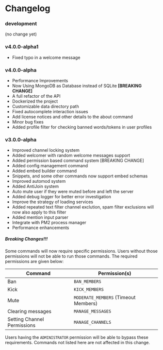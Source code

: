 # Changelog

### development
(no change yet)

### v4.0.0-alpha1
* Fixed typo in a welcome message

### v4.0.0-alpha
* Performance Improvements
* Now Using MongoDB as Database instead of SQLite **[BREAKING CHANGE]**
* A full refactor of the API
* Dockerized the project
* Customizable data directory path 
* Fixed autocomplete interaction issues 
* Add license notices and other details to the about command
* Minor bug fixes
* Added profile filter for checking banned words/tokens in user profiles

### v3.0.0-alpha
* Improved channel locking system
* Added welcomer with random welcome messages support
* Added permission based command system [BREAKING CHANGE]
* Added config management command
* Added embed builder command
* Snippets, and some other commands now support embed schemas
* Improved automod system
* Added AntiJoin system
* Auto mute user if they were muted before and left the server
* Added debug logger for better error investigation 
* Improve the strategy of loading services
* Added repeated text filter channel exclution, spam filter exclusions will now also apply to this filter
* Added mention input parser
* Integrate with PM2 process manager
* Performance enhancements

##### Breaking Changes!!!
Some commands will now require specific permissions. Users without those permissions will not be able to run those commands.
The required permissions are given below:

Command                       |Permission(s)
------------------------------|-------------
Ban                           |`BAN_MEMBERS`
Kick                          |`KICK_MEMBERS`
Mute                          |`MODERATE_MEMBERS` (Timeout Members)
Clearing messages             |`MANAGE_MESSAGES`
Setting Channel Permissions   |`MANAGE_CHANNELS`

Users having the `ADMINISTRATOR` permission will be able to bypass these requirements. Commands not listed here are not affected in this change.
